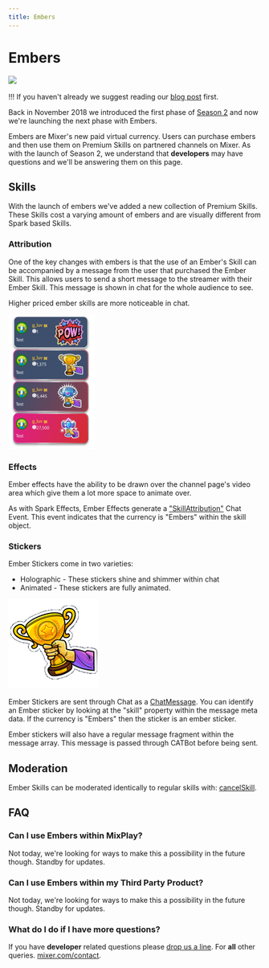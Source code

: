 ```yaml
---
title: Embers
---
```


# Embers

![](https://static.mixer.com/img/design/ui/embers/ember_48_4x.png?classes=centered)

!!! If you haven't already we suggest reading our [blog post](https://blog.mixer.com) first.

Back in November 2018 we introduced the first phase of [Season 2](https://blog.mixer.com/2018/11/01/season-2/) and now we're launching the next phase with Embers.

Embers are Mixer's new paid virtual currency. Users can purchase embers and then use them on Premium Skills on partnered channels on Mixer. As with the launch of Season 2, we understand that **developers** may have questions and we'll be answering them on this page.

## Skills

With the launch of embers we've added a new collection of Premium Skills. These Skills cost a varying amount of embers and are visually different from Spark based Skills.

### Attribution

One of the key changes with embers is that the use of an Ember's Skill can be accompanied by a message from the user that purchased the Ember Skill. This allows users to send a short message to the streamer with their Ember Skill. This message is shown in chat for the whole audience to see.

Higher priced ember skills are more noticeable in chat.

![](./attribution.png)


### Effects

Ember effects have the ability to be drawn over the channel page's video area which give them a lot more space to animate over.

As with Spark Effects, Ember Effects generate a ["SkillAttribution"](/reference/chat/events/skillattribution) Chat Event. This event indicates that the currency is "Embers" within the skill object.

### Stickers

Ember Stickers come in two varieties:

- Holographic - These stickers shine and shimmer within chat
- Animated - These stickers are fully animated.

![](./sticker.gif)

Ember Stickers are sent through Chat as a [ChatMessage](/reference/chat/events/chatmessage). You can identify an Ember sticker by looking at the "skill" property within the message meta data. If the currency is "Embers" then the sticker is an ember sticker.

Ember stickers will also have a regular message fragment within the message array. This message is passed through CATBot before being sent.

## Moderation

Ember Skills can be moderated identically to regular skills with:
[cancelSkill](/reference/chat/methods/cancelskill).

## FAQ

### Can I use Embers within MixPlay?

Not today, we're looking for ways to make this a possibility in the future though. Standby for updates.

### Can I use Embers within my Third Party Product?

Not today, we're looking for ways to make this a possibility in the future though. Standby for updates.

### What do I do if I have more questions?

If you have **developer** related questions please [drop us a line](mailto:mixerdevinfo@microsoft.com). For **all** other queries. [mixer.com/contact](https://mixer.com/contact).





